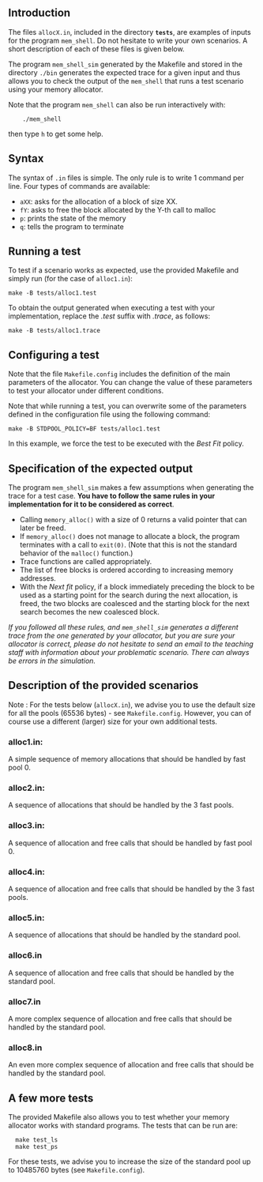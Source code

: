 ## Introduction

The files `allocX.in`, included in the directory **`tests`**, are examples
of inputs for the program `mem_shell`. Do not hesitate to write your
own scenarios. A short description of each of these files is given
below.

The program `mem_shell_sim` generated by the Makefile and stored in the directory `./bin`
generates the expected trace for a given input and thus allows you to
check the output of the `mem_shell`
that runs a test scenario using your memory allocator.

Note that the program `mem_shell` can also be run interactively
with:
```
    ./mem_shell
```
then type `h` to get some help.

## Syntax

The syntax of `.in` files is simple. The only rule is to write 1
command per line. Four types of commands are available:
 
 * `aXX`: asks for the allocation of a block of size XX.
 * `fY`: asks to free the block allocated by the Y-th call to malloc
 * `p`: prints the state of the memory
 * `q`: tells the program to terminate

## Running a test

To test if a scenario works as expected, use the provided Makefile and
simply run (for the case of `alloc1.in`):
```
make -B tests/alloc1.test
```

To obtain the output generated when executing a test with your 
implementation, replace the *.test* suffix with *.trace*, as follows:
```
make -B tests/alloc1.trace
```

## Configuring a test

Note that the file `Makefile.config` includes the definition of the
main parameters of the allocator. You can change the value of these
parameters to test your allocator under different conditions.

Note that while running a test, you can overwrite some of the
parameters defined in the configuration file using the following
command:
```
make -B STDPOOL_POLICY=BF tests/alloc1.test
```

In this example, we force the test to be executed with the *Best Fit*
policy.

## Specification of the expected output

The program `mem_shell_sim` makes a few assumptions when generating
the trace for a test case. **You have to follow the same rules in your
implementation for it to be considered as correct**.
    
  * Calling `memory_alloc()` with a size of 0 returns a valid pointer
    that can later be freed.
  * If `memory_alloc()` does not manage to allocate a block, the
    program terminates with a call to `exit(0)`. (Note that this is not the standard behavior of the `malloc()` function.)
  * Trace functions are called appropriately.
  * The list of free blocks is ordered according to increasing memory
    addresses.
  * With the *Next fit* policy, if a block immediately preceding the
    block to be used as a starting point for the search during the next allocation, is freed,
    the two blocks are coalesced and the starting block for the next
    search becomes the new coalesced block.

*If you followed all these rules, and `mem_shell_sim` generates a
different trace from the one generated by your allocator, but you are
sure your allocator is correct, please do not hesitate to send an email
to the teaching staff with information about your problematic
scenario. There can always be errors in the simulation.*


## Description of the provided scenarios

Note : For  the tests below (`allocX.in`), we advise you to use the default size for all the pools (65536 bytes) - see `Makefile.config`. However, you can of course use a different (larger) size for your own additional tests.

### alloc1.in: 

A simple sequence of memory allocations that should be handled by fast
pool 0.

### alloc2.in:

A sequence of allocations that should be handled by the 3 fast pools.


### alloc3.in:

A sequence of allocation and free calls that should be handled by fast
pool 0.

### alloc4.in:

A sequence of allocation and free calls that should be handled by the
3 fast pools.

### alloc5.in:

A sequence of allocations that should be handled by the standard pool.

### alloc6.in

A sequence of allocation and free calls that should be handled by the
standard pool. 

### alloc7.in

A more complex sequence of allocation and free calls that should be
handled by the standard pool.

### alloc8.in

An even more complex sequence of allocation and free calls that should be
handled by the standard pool.

## A few more tests

The provided Makefile also allows you to test whether your memory
allocator works with standard programs. The tests that can be run are:

```
  make test_ls
  make test_ps
```

For these tests, we advise you to increase the size of the standard pool up to 10485760 bytes (see `Makefile.config`).
